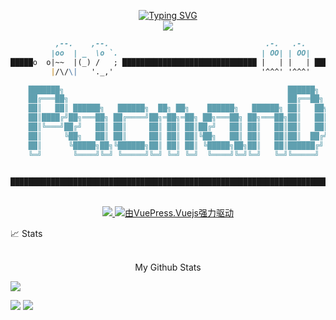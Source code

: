 <p align="center">
<a href="https://github.com/pacmandoh">
    <img src="https://readme-typing-svg.demolab.com?font=fira+code&size=18&duration=2000&pause=150&color=1E91F7FF&multiline=true&width=500&height=80&lines=Hao+Dou;Master+Student+%7C+Cancer+Research;Bioinformatics+%7C+Front-End+Enthusiast" alt="Typing SVG" />
</a>
<br/>


<a href="https://github.com/pacmandoh">
    <img src="https://github-stats-alpha.vercel.app/api?username=pacmandoh&cc=22272e&tc=37BCF6&ic=fff&bc=0000">


```md		                             
          ,--.    ,--.                                   .-.   .-.
         |oo  | _  \o `.                                | OO| | OO|
█████o  o|~~  |(_) /   ; ██████████████████████████████ |   | |   | █████████████████████████
         |/\/\|   '._,'                                 '^^^' '^^^'                                                     

    ███████╗                                                  ██████╗           ██╗
    ██╔═══██╗                                                 ██╔══██╗          ██║
    ██║   ██║ ██████╗   ██████╗  ██╗ ██╗    ██████╗   ██████╗ ██║   ██╗ ██████╗ ███████╗
    ██║████╔╝██╗═══██╗ ██╔════╝██╗═██╗═██╗ ██╗═══██╗ ██╗═══██╗██║   ██║██╔═══██╗██╔═══██╗
    ██║╚═══╝██╔╝   ██║ ██║     ██║ ██║ ██║██╔╝   ██║ ██║   ██║██║   ██║██║   ██║██║   ██║
    ██║     ╚██╗   ██║ ██║     ██║ ██║ ██║╚██╗   ██║ ██║   ██║██║  ██╔╝██║   ██║██║   ██║
    ██║      ╚█████╗██╗╚██████╗██║ ██║ ██║ ╚█████╗██╗██║   ██║██████╔╝ ╚██████╔╝██║   ██║
    ╚═╝       ╚════╝╚═╝ ╚═════╝╚═╝ ╚═╝ ╚═╝  ╚════╝╚═╝╚═╝   ╚═╝╚═════╝   ╚═════╝ ╚═╝   ╚═╝

 
█████████████████████████████████████████████████████████████████████████████████████████████
```


<p align="center">
<br/>
<a href="mailto:aq990714@gmail.com">
    <img src="https://img.shields.io/badge/-Email-red?style=flat-square&logo=gmail&logoColor=white">
</a>
<a href='https://www.crybabyaq.love/' target="_blank">
    <img src=https://img.shields.io/static/v1?label=My-Blog&message=VuePress.Vuejs&color=green&labelColor=grey&style=flat&logo=vue.js alt=由VuePress.Vuejs强力驱动 />
</a>

<br/> 


<summary>📈 Stats</summary>
<br>
<p align="center">
My Github Stats

![](http://github-profile-summary-cards.vercel.app/api/cards/profile-details?username=pacmandoh&theme=dracula) 

![](http://github-profile-summary-cards.vercel.app/api/cards/repos-per-language?username=pacmandoh&theme=dracula) 
![](http://github-profile-summary-cards.vercel.app/api/cards/most-commit-language?username=pacmandoh&theme=dracula)

<br>

<!---
pacmandoh/pacmandoh is a ✨ special ✨ repository because its `README.md` (this file) appears on your GitHub profile.
You can click the Preview link to take a look at your changes.
--->
